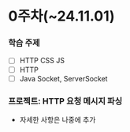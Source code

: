 # 0주차(~24.11.01)

### 학습 주제
- [ ] HTTP CSS JS
- [ ] HTTP
- [ ] Java Socket, ServerSocket

### 프로젝트: HTTP 요청 메시지 파싱
- 자세한 사항은 나중에 추가